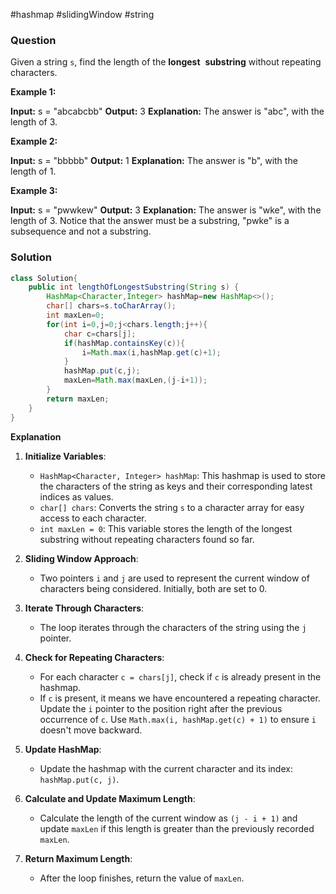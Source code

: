 #hashmap #slidingWindow #string 
### Question
Given a string `s`, find the length of the **longest**  **substring** without repeating characters.

**Example 1:**

**Input:** s = "abcabcbb"
**Output:** 3
**Explanation:** The answer is "abc", with the length of 3.

**Example 2:**

**Input:** s = "bbbbb"
**Output:** 1
**Explanation:** The answer is "b", with the length of 1.

**Example 3:**

**Input:** s = "pwwkew"
**Output:** 3
**Explanation:** The answer is "wke", with the length of 3.
Notice that the answer must be a substring, "pwke" is a subsequence and not a substring.

### Solution
```java
class Solution{
	public int lengthOfLongestSubstring(String s) {  
	    HashMap<Character,Integer> hashMap=new HashMap<>();  
	    char[] chars=s.toCharArray();  
	    int maxLen=0;  
	    for(int i=0,j=0;j<chars.length;j++){  
	        char c=chars[j];  
	        if(hashMap.containsKey(c)){  
	            i=Math.max(i,hashMap.get(c)+1);  
	        }  
	        hashMap.put(c,j);  
	        maxLen=Math.max(maxLen,(j-i+1));  
	    }  
	    return maxLen;  
	}
}
```

**Explanation**
1. **Initialize Variables**:
    
    - `HashMap<Character, Integer> hashMap`: This hashmap is used to store the characters of the string as keys and their corresponding latest indices as values.
    - `char[] chars`: Converts the string `s` to a character array for easy access to each character.
    - `int maxLen = 0`: This variable stores the length of the longest substring without repeating characters found so far.
2. **Sliding Window Approach**:
    
    - Two pointers `i` and `j` are used to represent the current window of characters being considered. Initially, both are set to 0.
3. **Iterate Through Characters**:
    
    - The loop iterates through the characters of the string using the `j` pointer.
4. **Check for Repeating Characters**:
    
    - For each character `c = chars[j]`, check if `c` is already present in the hashmap.
    - If `c` is present, it means we have encountered a repeating character. Update the `i` pointer to the position right after the previous occurrence of `c`. Use `Math.max(i, hashMap.get(c) + 1)` to ensure `i` doesn't move backward.
5. **Update HashMap**:
    
    - Update the hashmap with the current character and its index: `hashMap.put(c, j)`.
6. **Calculate and Update Maximum Length**:
    
    - Calculate the length of the current window as `(j - i + 1)` and update `maxLen` if this length is greater than the previously recorded `maxLen`.
7. **Return Maximum Length**:
    
    - After the loop finishes, return the value of `maxLen`.

